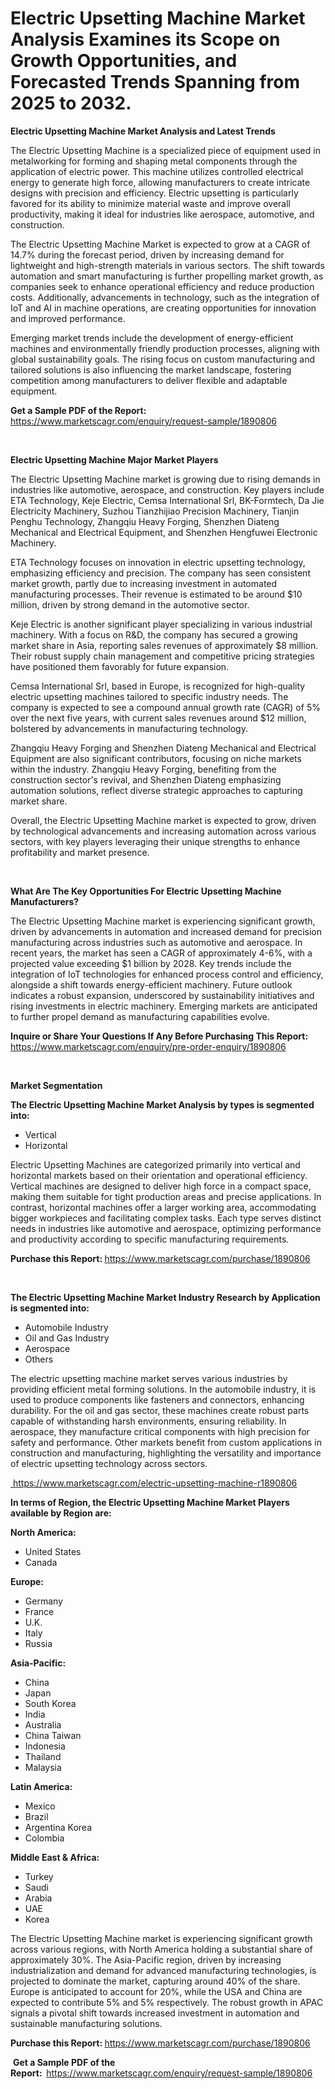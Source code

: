 <p><h1>Electric Upsetting Machine Market Analysis Examines its Scope on Growth Opportunities, and Forecasted Trends Spanning from 2025 to 2032.</h1></p><p><strong>Electric Upsetting Machine Market Analysis and Latest Trends</strong></p>
<p><p>The Electric Upsetting Machine is a specialized piece of equipment used in metalworking for forming and shaping metal components through the application of electric power. This machine utilizes controlled electrical energy to generate high force, allowing manufacturers to create intricate designs with precision and efficiency. Electric upsetting is particularly favored for its ability to minimize material waste and improve overall productivity, making it ideal for industries like aerospace, automotive, and construction.</p><p>The Electric Upsetting Machine Market is expected to grow at a CAGR of 14.7% during the forecast period, driven by increasing demand for lightweight and high-strength materials in various sectors. The shift towards automation and smart manufacturing is further propelling market growth, as companies seek to enhance operational efficiency and reduce production costs. Additionally, advancements in technology, such as the integration of IoT and AI in machine operations, are creating opportunities for innovation and improved performance.</p><p>Emerging market trends include the development of energy-efficient machines and environmentally friendly production processes, aligning with global sustainability goals. The rising focus on custom manufacturing and tailored solutions is also influencing the market landscape, fostering competition among manufacturers to deliver flexible and adaptable equipment.</p></p>
<p><strong>Get a Sample PDF of the Report:&nbsp;</strong> <a href="https://www.marketscagr.com/enquiry/request-sample/1890806?utm_campaign=3118&utm_medium=2&utm_source=Github&utm_content=ia&utm_term=12042025&utm_id=electric-upsetting-machine">https://www.marketscagr.com/enquiry/request-sample/1890806</a></p>
<p>&nbsp;</p>
<p><strong>Electric Upsetting Machine Major Market Players</strong></p>
<p><p>The Electric Upsetting Machine market is growing due to rising demands in industries like automotive, aerospace, and construction. Key players include ETA Technology, Keje Electric, Cemsa International Srl, BK-Formtech, Da Jie Electricity Machinery, Suzhou Tianzhijiao Precision Machinery, Tianjin Penghu Technology, Zhangqiu Heavy Forging, Shenzhen Diateng Mechanical and Electrical Equipment, and Shenzhen Hengfuwei Electronic Machinery.</p><p>ETA Technology focuses on innovation in electric upsetting technology, emphasizing efficiency and precision. The company has seen consistent market growth, partly due to increasing investment in automated manufacturing processes. Their revenue is estimated to be around $10 million, driven by strong demand in the automotive sector.</p><p>Keje Electric is another significant player specializing in various industrial machinery. With a focus on R&D, the company has secured a growing market share in Asia, reporting sales revenues of approximately $8 million. Their robust supply chain management and competitive pricing strategies have positioned them favorably for future expansion.</p><p>Cemsa International Srl, based in Europe, is recognized for high-quality electric upsetting machines tailored to specific industry needs. The company is expected to see a compound annual growth rate (CAGR) of 5% over the next five years, with current sales revenues around $12 million, bolstered by advancements in manufacturing technology.</p><p>Zhangqiu Heavy Forging and Shenzhen Diateng Mechanical and Electrical Equipment are also significant contributors, focusing on niche markets within the industry. Zhangqiu Heavy Forging, benefiting from the construction sector's revival, and Shenzhen Diateng emphasizing automation solutions, reflect diverse strategic approaches to capturing market share.</p><p>Overall, the Electric Upsetting Machine market is expected to grow, driven by technological advancements and increasing automation across various sectors, with key players leveraging their unique strengths to enhance profitability and market presence.</p></p>
<p>&nbsp;</p>
<p><strong>What Are The Key Opportunities For Electric Upsetting Machine Manufacturers?</strong></p>
<p><p>The Electric Upsetting Machine market is experiencing significant growth, driven by advancements in automation and increased demand for precision manufacturing across industries such as automotive and aerospace. In recent years, the market has seen a CAGR of approximately 4-6%, with a projected value exceeding $1 billion by 2028. Key trends include the integration of IoT technologies for enhanced process control and efficiency, alongside a shift towards energy-efficient machinery. Future outlook indicates a robust expansion, underscored by sustainability initiatives and rising investments in electric machinery. Emerging markets are anticipated to further propel demand as manufacturing capabilities evolve.</p></p>
<p><strong>Inquire or Share Your Questions If Any Before Purchasing This Report:</strong> <a href="https://www.marketscagr.com/enquiry/pre-order-enquiry/1890806?utm_campaign=3118&utm_medium=2&utm_source=Github&utm_content=ia&utm_term=12042025&utm_id=electric-upsetting-machine">https://www.marketscagr.com/enquiry/pre-order-enquiry/1890806</a></p>
<p>&nbsp;</p>
<p><strong>Market Segmentation</strong></p>
<p><strong>The Electric Upsetting Machine Market Analysis by types is segmented into:</strong></p>
<p><ul><li>Vertical</li><li>Horizontal</li></ul></p>
<p><p>Electric Upsetting Machines are categorized primarily into vertical and horizontal markets based on their orientation and operational efficiency. Vertical machines are designed to deliver high force in a compact space, making them suitable for tight production areas and precise applications. In contrast, horizontal machines offer a larger working area, accommodating bigger workpieces and facilitating complex tasks. Each type serves distinct needs in industries like automotive and aerospace, optimizing performance and productivity according to specific manufacturing requirements.</p></p>
<p><strong>Purchase this Report:&nbsp;</strong><a href="https://www.marketscagr.com/purchase/1890806?utm_campaign=3118&utm_medium=2&utm_source=Github&utm_content=ia&utm_term=12042025&utm_id=electric-upsetting-machine">https://www.marketscagr.com/purchase/1890806</a></p>
<p>&nbsp;</p>
<p><strong>The Electric Upsetting Machine Market Industry Research by Application is segmented into:</strong></p>
<p><ul><li>Automobile Industry</li><li>Oil and Gas Industry</li><li>Aerospace</li><li>Others</li></ul></p>
<p><p>The electric upsetting machine market serves various industries by providing efficient metal forming solutions. In the automobile industry, it is used to produce components like fasteners and connectors, enhancing durability. For the oil and gas sector, these machines create robust parts capable of withstanding harsh environments, ensuring reliability. In aerospace, they manufacture critical components with high precision for safety and performance. Other markets benefit from custom applications in construction and manufacturing, highlighting the versatility and importance of electric upsetting technology across sectors.</p></p>
<p><a href="https://www.marketscagr.com/electric-upsetting-machine-r1890806?utm_campaign=3118&utm_medium=2&utm_source=Github&utm_content=ia&utm_term=12042025&utm_id=electric-upsetting-machine">&nbsp;https://www.marketscagr.com/electric-upsetting-machine-r1890806</a></p>
<p><strong>In terms of Region, the Electric Upsetting Machine Market Players available by Region are:</strong></p>
<p>
    <p> <strong> North America: </strong>
        <ul>
            <li>United States</li>
            <li>Canada</li>
        </ul>
        </p> 
    <p> <strong> Europe: </strong>
        <ul>
            <li>Germany</li>
            <li>France</li>
            <li>U.K.</li>
            <li>Italy</li>
            <li>Russia</li>
        </ul>
        </p> 
    <p> <strong> Asia-Pacific: </strong>
        <ul>
            <li>China</li>
            <li>Japan</li>
            <li>South Korea</li>
            <li>India</li>
            <li>Australia</li>
            <li>China Taiwan</li>
            <li>Indonesia</li>
            <li>Thailand</li>
            <li>Malaysia</li>
        </ul>
        </p> 
    <p> <strong> Latin America: </strong>
        <ul>
            <li>Mexico</li>
            <li>Brazil</li>
            <li>Argentina Korea</li>
            <li>Colombia</li>
        </ul>
        </p> 
    <p> <strong> Middle East & Africa: </strong>
        <ul>
            <li>Turkey</li>
            <li>Saudi</li>
            <li>Arabia</li>
            <li>UAE</li>
            <li>Korea</li>
        </ul>
    </p>
    </p>
<p><p>The Electric Upsetting Machine market is experiencing significant growth across various regions, with North America holding a substantial share of approximately 30%. The Asia-Pacific region, driven by increasing industrialization and demand for advanced manufacturing technologies, is projected to dominate the market, capturing around 40% of the share. Europe is anticipated to account for 20%, while the USA and China are expected to contribute 5% and 5% respectively. The robust growth in APAC signals a pivotal shift towards increased investment in automation and sustainable manufacturing solutions.</p></p>
<p><strong>Purchase this Report: </strong><a href="https://www.marketscagr.com/purchase/1890806?utm_campaign=3118&utm_medium=2&utm_source=Github&utm_content=ia&utm_term=12042025&utm_id=electric-upsetting-machine">https://www.marketscagr.com/purchase/1890806</a></p>
<p>&nbsp;<strong>Get a Sample PDF of the Report:&nbsp;&nbsp;</strong><a href="https://www.marketscagr.com/enquiry/request-sample/1890806?utm_campaign=3118&utm_medium=2&utm_source=Github&utm_content=ia&utm_term=12042025&utm_id=electric-upsetting-machine">https://www.marketscagr.com/enquiry/request-sample/1890806</a></p>
<p><strong></strong></p>
<p><p></p><p></p><p></p></p>